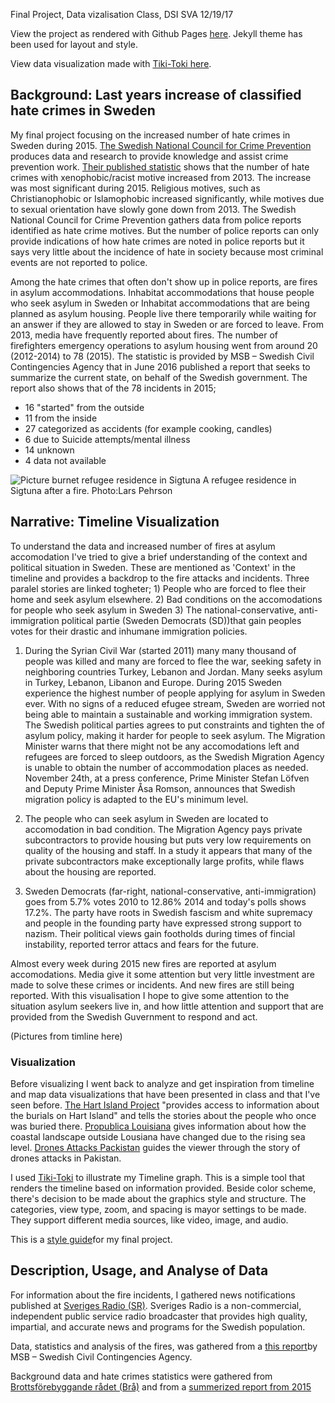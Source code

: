 Final Project,
Data vizalisation Class, DSI SVA
12/19/17

View the project as rendered with Github Pages [here](https://sofialauren.github.io/Final-Project/). Jekyll theme has been used for layout and style.

View data visualization made with [Tiki-Toki here](https://www.tiki-toki.com/timeline/entry/953280/Fires-in-Asylum-housing/).  
## Background: Last years increase of classified hate crimes in Sweden

My final project focusing on the increased number of hate crimes in Sweden during 2015. [The Swedish National Council for Crime Prevention](https://www.bra.se/bra-in-english/home/about-bra.html) produces data and research to provide knowledge and assist crime prevention work. [Their published statistic](https://www.bra.se/bra-in-english/home/crime-and-statistics/hate-crime.html) shows that the number of hate crimes with xenophobic/racist motive increased from 2013. The increase was most significant during 2015. Religious motives, such as Christianophobic or Islamophobic increased significantly, while motives due to sexual orientation have slowly gone down from 2013. The Swedish National Council for Crime Prevention gathers data from police reports identified as hate crime motives. But the number of police reports can only provide indications of how hate crimes are noted in police reports but it says very little about the incidence of hate in society because most criminal events are not reported to police. 

Among the hate crimes that often don't show up in police reports, are fires in asylum accommodations. Inhabitat accommodations that house people who seek asylum in Sweden or Inhabitat accommodations that are being planned as asylum housing. People live there temporarily while waiting for an answer if they are allowed to stay in Sweden or are forced to leave. From 2013, media have frequently reported about fires. The number of firefighters emergency operations to asylum housing went from around 20 (2012-2014) to 78 (2015). The statistic is provided by MSB – Swedish Civil Contingencies Agency that in June 2016 published a report that seeks to summarize the current state, on behalf of the Swedish government. The report also shows that of the 78 incidents in 2015;
* 16 "started" from the outside 
* 11 from the inside
* 27 categorized as accidents (for example cooking, candles)
* 6 due to Suicide attempts/mental illness 
* 14 unknown
* 4 data not available

![Picture burnet refugee residence in Sigtuna](https://i.imgur.com/cl1uJVR.jpg) A refugee residence in Sigtuna after a fire. Photo:Lars Pehrson

## Narrative: Timeline Visualization

To understand the data and increased number of fires at asylum accomodation I've tried to give a brief understanding of the context and political situation in Sweden. These are mentioned as 'Context' in the timeline and provides a backdrop to the fire attacks and incidents. Three paralel stories are linked togheter; 1) People who are forced to flee their home and seek asylum elsewhere. 2) Bad conditions on the accomodations for people who seek asylum in Sweden 3) The national-conservative, anti-immigration political partie (Sweden Democrats (SD))that gain peoples votes for their drastic and inhumane immigration policies.   

1) During the Syrian Civil War (started 2011) many many thousand of people was killed and many are forced to flee the war, seeking safety in neighboring countries Turkey, Lebanon and Jordan. Many seeks asylum in Turkey, Lebanon, Libanon and Europe. During 2015 Sweden experience the highest number of people applying for asylum in Sweden ever. With no signs of a reduced efugee stream, Sweden are worried not being able to maintain a sustainable and working immigration system. The Swedish political parties agrees to put constraints and tighten the of asylum policy, making it harder for people to seek asylum. The Migration Minister warns that there might not be any accomodations left and refugees are forced to sleep outdoors, as the Swedish Migration Agency is unable to obtain the number of accommodation places as needed. November 24th, at a press conference, Prime Minister Stefan Löfven and Deputy Prime Minister Åsa Romson, announces that Swedish migration policy is adapted to the EU's minimum level.

2) The people who can seek asylum in Sweden are located to accomodation in bad condition. The Migration Agency pays private subcontractors to provide housing but puts very low requirements on quality of the housing and staff. In a study it appears that many of the private subcontractors make exceptionally large profits, while flaws about the housing are reported.

3) Sweden Democrats (far-right, national-conservative, anti-immigration) goes from 5.7% votes 2010 to 12.86% 2014 and today's polls shows 17.2%. The party have roots in Swedish fascism and white supremacy and people in the founding party have expressed strong support to nazism. Their political views gain footholds during times of fincial instability, reported terror attacs and fears for the future. 

Almost every week during 2015 new fires are reported at asylum accomodations. Media give it some attention but very little investment are made to solve these crimes or incidents. And new fires are still being reported. With this visualisation I hope to give some attention to the situation asylum seekers live in, and how little attention and support that are provided from the Swedish Guvernment to respond and act.  

(Pictures from timline here)

### Visualization
Before visualizing I went back to analyze and get inspiration from timeline and map data visualizations that have been presented in class and that I've seen before. [The Hart Island Project](https://www.hartisland.net/burial_records/map) "provides access to information about the burials on Hart Island" and tells the stories about the people who once was buried there. [Propublica Louisiana](http://projects.propublica.org/louisiana/) gives information about how the coastal landscape outside Lousiana have changed due to the rising sea level. [Drones Attacks Packistan](http://drones.pitchinteractive.com/) guides the viewer through the story of drones attacks in Pakistan. 

I used [Tiki-Toki](https://www.tiki-toki.com/) to illustrate my Timeline graph. This is a simple tool that renders the timeline based on information provided. Beside color scheme, there's decision to be made about the graphics style and structure. The categories, view type, zoom, and spacing is mayor settings to be made. They support different media sources, like video, image, and audio.  

This is a [style guide](https://docs.google.com/presentation/d/1HL4apfugezWc4-l2O0Kdm9mZONv9z3Lseq1X8V0as9M/edit#slide=id.p)for my final project. 

## Description, Usage, and Analyse of Data

For information about the fire incidents, I gathered news notifications published at [Sveriges Radio (SR)](http://sverigesradio.se/sida/artikel.aspx?programid=2438&artikel=5839007). Sveriges Radio is a non-commercial, independent public service radio broadcaster that provides high quality, impartial, and accurate news and programs for the Swedish population.

Data, statistics and analysis of the fires, was gathered from a [this report](https://www.msb.se/Upload/Kunskapsbank/Olycksundersokningar_ovrigt/Lagesbeskrivning_kring_brander_i_flyktingboenden_2012-2016.pdf)by MSB – Swedish Civil Contingencies Agency.

Background data and hate crimes statistics were gathered from [Brottsförebyggande rådet (Brå)](https://www.bra.se/brott-och-statistik/statistiska-undersokningar/hatbrottsstatistik.html) and from a [summerized report from 2015](https://www.bra.se/download/18.3c6dfe1e15691e1603eb65e3/1474958157817/2016_15_Hatbrott_2015.pdf)

